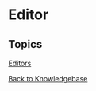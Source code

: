 # Editor

<PageHeader />

## Topics

[Editors](./editors/README.md)  

[Back to Knowledgebase](./../README.md)

<PageFooter />
